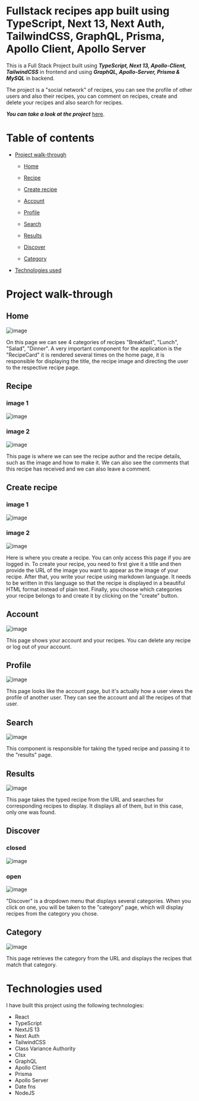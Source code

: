 # Fullstack recipes app built using TypeScript, Next 13, Next Auth, TailwindCSS, GraphQL, Prisma, Apollo Client, Apollo Server

This is a Full Stack Project built using ***TypeScript, Next 13, Apollo-Client, TailwindCSS*** in frontend and using ***GraphQL, Apollo-Server, Prisma & MySQL*** in backend.

The project is a "social network" of recipes, you can see the profile of other users and also their recipes, you can comment on recipes, create and delete your recipes and also search for recipes.

***You can take a look at the project*** [here](https://recipe-app-portfolio.netlify.app).

# Table of contents

- [Project walk-through](#project-walk-through)

  - [Home](#home)
  
  - [Recipe](#recipe)
  
  - [Create recipe](#create-recipe)
  
  - [Account](#account)
  
  - [Profile](#profile)
  
  - [Search](#search)
  
  - [Results](#results)
  
  - [Discover](#discover)
  
  - [Category](#category)
  
- [Technologies used](#technologies-used)

# Project walk-through

## Home

![image](https://user-images.githubusercontent.com/118635631/236364864-56e38219-c92a-455c-9820-3ab1dab91823.png)

On this page we can see 4 categories of recipes "Breakfast", "Lunch", "Salad", "Dinner". A very important component for the application is the "RecipeCard" it is rendered several times on the home page, it is responsible for displaying the title, the recipe image and directing the user to the respective recipe page.

## Recipe

### image 1
![image](https://user-images.githubusercontent.com/118635631/236365794-8e1eb315-3ae0-4347-ad28-9cba1b4819af.png)
### image 2
![image](https://user-images.githubusercontent.com/118635631/236365837-b1bea876-f7d0-42d3-b22c-7b16ffb70c78.png)

This page is where we can see the recipe author and the recipe details, such as the image and how to make it. We can also see the comments that this recipe has received and we can also leave a comment.

## Create recipe

### image 1
![image](https://user-images.githubusercontent.com/118635631/236366713-57b17a38-10c3-42e2-836c-ec028a662435.png)
### image 2
![image](https://user-images.githubusercontent.com/118635631/236366766-eb5c695c-a76a-4d47-89c4-51c03ba3b47f.png)

Here is where you create a recipe. You can only access this page if you are logged in. To create your recipe, you need to first give it a title and then provide the URL of the image you want to appear as the image of your recipe. After that, you write your recipe using markdown language. It needs to be written in this language so that the recipe is displayed in a beautiful HTML format instead of plain text. Finally, you choose which categories your recipe belongs to and create it by clicking on the "create" button.

## Account

![image](https://user-images.githubusercontent.com/118635631/236368450-17b1421a-3c4c-4bae-ad2b-e931b5d628f1.png)

This page shows your account and your recipes. You can delete any recipe or log out of your account.

## Profile

![image](https://user-images.githubusercontent.com/118635631/236368897-c59dd4c6-9c38-43a8-9dbf-57a4a21db4a0.png)

This page looks like the account page, but it's actually how a user views the profile of another user. They can see the account and all the recipes of that user.

## Search

![image](https://user-images.githubusercontent.com/118635631/236369300-40af08a4-1048-4310-b8ef-62a8ca6da7af.png)

This component is responsible for taking the typed recipe and passing it to the "results" page.

## Results

![image](https://user-images.githubusercontent.com/118635631/236369750-55f4f4c7-2834-4524-9524-a7e009294323.png)

This page takes the typed recipe from the URL and searches for corresponding recipes to display. It displays all of them, but in this case, only one was found.

## Discover

### closed

![image](https://user-images.githubusercontent.com/118635631/236370286-2bb62c06-75b6-438f-a93c-2d219a10837b.png)

### open

![image](https://user-images.githubusercontent.com/118635631/236370436-8e1559be-afa5-4f2f-9cd3-e729f61bc8bf.png)

"Discover" is a dropdown menu that displays several categories. When you click on one, you will be taken to the "category" page, which will display recipes from the category you chose.

## Category

![image](https://user-images.githubusercontent.com/118635631/236370806-ff3d23e2-7b32-4841-b39b-0ef17244796f.png)

This page retrieves the category from the URL and displays the recipes that match that category.

# Technologies used

I have built this project using the following technologies:

- React
- TypeScript
- NextJS 13
- Next Auth
- TailwindCSS
- Class Variance Authority
- Clsx
- GraphQL
- Apollo Client
- Prisma
- Apollo Server
- Date fns
- NodeJS
